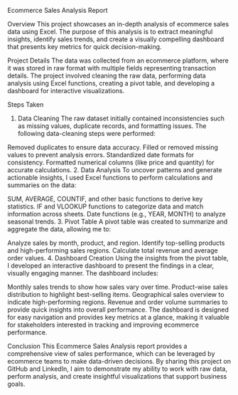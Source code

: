 Ecommerce Sales Analysis Report

Overview
This project showcases an in-depth analysis of ecommerce sales data using Excel. The purpose of this analysis is to extract meaningful insights, identify sales trends, and create a visually compelling dashboard that presents key metrics for quick decision-making.

Project Details
The data was collected from an ecommerce platform, where it was stored in raw format with multiple fields representing transaction details. The project involved cleaning the raw data, performing data analysis using Excel functions, creating a pivot table, and developing a dashboard for interactive visualizations.

Steps Taken
1. Data Cleaning
The raw dataset initially contained inconsistencies such as missing values, duplicate records, and formatting issues. The following data-cleaning steps were performed:

Removed duplicates to ensure data accuracy.
Filled or removed missing values to prevent analysis errors.
Standardized date formats for consistency.
Formatted numerical columns (like price and quantity) for accurate calculations.
2. Data Analysis
To uncover patterns and generate actionable insights, I used Excel functions to perform calculations and summaries on the data:

SUM, AVERAGE, COUNTIF, and other basic functions to derive key statistics.
IF and VLOOKUP functions to categorize data and match information across sheets.
Date functions (e.g., YEAR, MONTH) to analyze seasonal trends.
3. Pivot Table
A pivot table was created to summarize and aggregate the data, allowing me to:

Analyze sales by month, product, and region.
Identify top-selling products and high-performing sales regions.
Calculate total revenue and average order values.
4. Dashboard Creation
Using the insights from the pivot table, I developed an interactive dashboard to present the findings in a clear, visually engaging manner. The dashboard includes:

Monthly sales trends to show how sales vary over time.
Product-wise sales distribution to highlight best-selling items.
Geographical sales overview to indicate high-performing regions.
Revenue and order volume summaries to provide quick insights into overall performance.
The dashboard is designed for easy navigation and provides key metrics at a glance, making it valuable for stakeholders interested in tracking and improving ecommerce performance.

Conclusion
This Ecommerce Sales Analysis report provides a comprehensive view of sales performance, which can be leveraged by ecommerce teams to make data-driven decisions. By sharing this project on GitHub and LinkedIn, I aim to demonstrate my ability to work with raw data, perform analysis, and create insightful visualizations that support business goals.
